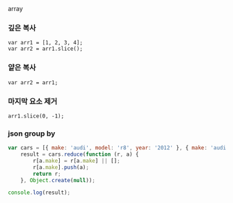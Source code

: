 array

### 깊은 복사
```
var arr1 = [1, 2, 3, 4];  
var arr2 = arr1.slice();
```

### 얕은 복사
```
var arr2 = arr1;
```

### 마지막 요소 제거
```
arr1.slice(0, -1);
```

### json group by
```javascript
var cars = [{ make: 'audi', model: 'r8', year: '2012' }, { make: 'audi', model: 'rs5', year: '2013' }, { make: 'ford', model: 'mustang', year: '2012' }, { make: 'ford', model: 'fusion', year: '2015' }, { make: 'kia', model: 'optima', year: '2012' }],
    result = cars.reduce(function (r, a) {
        r[a.make] = r[a.make] || [];
        r[a.make].push(a);
        return r;
    }, Object.create(null));

console.log(result);
```

